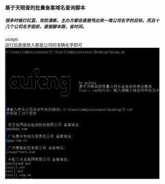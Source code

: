 ### 基于天眼查的批量备案域名查询脚本

##### 很多时候打红蓝、攻防演练，主办方都会直接甩出来一堆公司名字的目标，而且十几个公司名字面前，直接脚本跑，省时间。


usage:</br>
运行后直接放入都是公司的准确名字即可</br>
![Image text](https://raw.githubusercontent.com/AuFeng111/for_beian/master/image.png)
